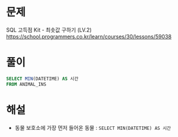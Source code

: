 # 문제
SQL 고득점 Kit - 최솟값 구하기 (LV.2)
https://school.programmers.co.kr/learn/courses/30/lessons/59038


# 풀이

```SQL
SELECT MIN(DATETIME) AS 시간
FROM ANIMAL_INS
```


# 해설
* 동물 보호소에 가장 먼저 들어온 동물 : `SELECT MIN(DATETIME) AS 시간`